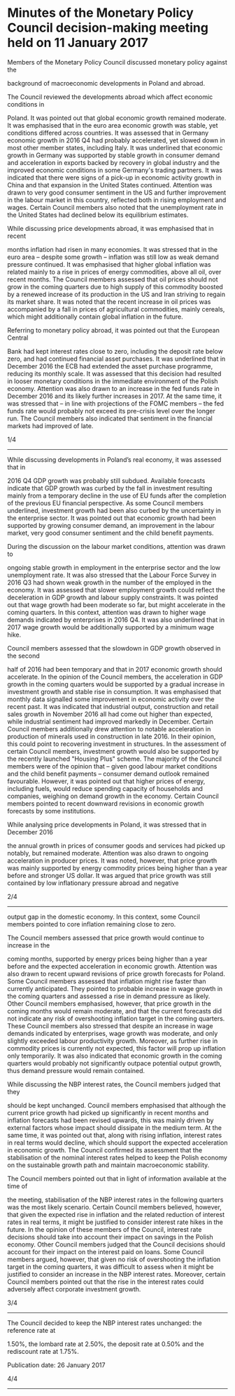 # Minutes of the Monetary Policy Council decision-making meeting held on 11 January 2017

Members of the Monetary Policy Council discussed monetary policy against the

background of macroeconomic developments in Poland and abroad.

The Council reviewed the developments abroad which affect economic conditions in

Poland. It was pointed out that global economic growth remained moderate. It was
emphasised that in the euro area economic growth was stable, yet conditions differed
across countries. It was assessed that in Germany economic growth in 2016 Q4 had
probably accelerated, yet slowed down in most other member states, including Italy. It
was underlined that economic growth in Germany was supported by stable growth in
consumer demand and acceleration in exports backed by recovery in global industry and
the improved economic conditions in some Germany's trading partners. It was indicated
that there were signs of a pick-up in economic activity growth in China and that
expansion in the United States continued. Attention was drawn to very good consumer
sentiment in the US and further improvement in the labour market in this country,
reflected both in rising employment and wages. Certain Council members also noted
that the unemployment rate in the United States had declined below its equilibrium
estimates.

While discussing price developments abroad, it was emphasised that in recent

months inflation had risen in many economies. It was stressed that in the euro area –
despite some growth – inflation was still low as weak demand pressure continued. It
was emphasised that higher global inflation was related mainly to a rise in prices of
energy commodities, above all oil, over recent months. The Council members assessed
that oil prices should not grow in the coming quarters due to high supply of this
commodity boosted by a renewed increase of its production in the US and Iran striving
to regain its market share. It was noted that the recent increase in oil prices was
accompanied by a fall in prices of agricultural commodities, mainly cereals, which might
additionally contain global inflation in the future.

Referring to monetary policy abroad, it was pointed out that the European Central

Bank had kept interest rates close to zero, including the deposit rate below zero, and had
continued financial asset purchases. It was underlined that in December 2016 the ECB
had extended the asset purchase programme, reducing its monthly scale. It was assessed
that this decision had resulted in looser monetary conditions in the immediate
environment of the Polish economy. Attention was also drawn to an increase in the fed
funds rate in December 2016 and its likely further increases in 2017. At the same time, it
was stressed that – in line with projections of the FOMC members – the fed funds rate
would probably not exceed its pre-crisis level over the longer run. The Council members
also indicated that sentiment in the financial markets had improved of late.

1/4


-----

While discussing developments in Poland’s real economy, it was assessed that in

2016 Q4 GDP growth was probably still subdued. Available forecasts indicate that GDP
growth was curbed by the fall in investment resulting mainly from a temporary decline
in the use of EU funds after the completion of the previous EU financial perspective. As
some Council members underlined, investment growth had been also curbed by the
uncertainty in the enterprise sector. It was pointed out that economic growth had been
supported by growing consumer demand, an improvement in the labour market, very
good consumer sentiment and the child benefit payments.

During the discussion on the labour market conditions, attention was drawn to

ongoing stable growth in employment in the enterprise sector and the low
unemployment rate. It was also stressed that the Labour Force Survey in 2016 Q3 had
shown weak growth in the number of the employed in the economy. It was assessed that
slower employment growth could reflect the deceleration in GDP growth and labour
supply constraints. It was pointed out that wage growth had been moderate so far, but
might accelerate in the coming quarters. In this context, attention was drawn to higher
wage demands indicated by enterprises in 2016 Q4. It was also underlined that in 2017
wage growth would be additionally supported by a minimum wage hike.

Council members assessed that the slowdown in GDP growth observed in the second

half of 2016 had been temporary and that in 2017 economic growth should accelerate.
In the opinion of the Council members, the acceleration in GDP growth in the coming
quarters would be supported by a gradual increase in investment growth and stable rise
in consumption. It was emphasised that monthly data signalled some improvement in
economic activity over the recent past. It was indicated that industrial output,
construction and retail sales growth in November 2016 all had come out higher than
expected, while industrial sentiment had improved markedly in December. Certain
Council members additionally drew attention to notable acceleration in production of
minerals used in construction in late 2016. In their opinion, this could point to recovering
investment in structures. In the assessment of certain Council members, investment
growth would also be supported by the recently launched "Housing Plus" scheme. The
majority of the Council members were of the opinion that – given good labour market
conditions and the child benefit payments – consumer demand outlook remained
favourable. However, it was pointed out that higher prices of energy, including fuels,
would reduce spending capacity of households and companies, weighing on demand
growth in the economy. Certain Council members pointed to recent downward revisions
in economic growth forecasts by some institutions.

While analysing price developments in Poland, it was stressed that in December 2016

the annual growth in prices of consumer goods and services had picked up notably, but
remained moderate. Attention was also drawn to ongoing acceleration in producer
prices. It was noted, however, that price growth was mainly supported by energy
commodity prices being higher than a year before and stronger US dollar. It was argued
that price growth was still contained by low inflationary pressure abroad and negative

2/4


-----

output gap in the domestic economy. In this context, some Council members pointed to
core inflation remaining close to zero.

The Council members assessed that price growth would continue to increase in the

coming months, supported by energy prices being higher than a year before and the
expected acceleration in economic growth. Attention was also drawn to recent upward
revisions of price growth forecasts for Poland. Some Council members assessed that
inflation might rise faster than currently anticipated. They pointed to probable increase
in wage growth in the coming quarters and assessed a rise in demand pressure as likely.
Other Council members emphasised, however, that price growth in the coming months
would remain moderate, and that the current forecasts did not indicate any risk of
overshooting inflation target in the coming quarters. These Council members also
stressed that despite an increase in wage demands indicated by enterprises, wage
growth was moderate, and only slightly exceeded labour productivity growth.
Moreover, as further rise in commodity prices is currently not expected, this factor will
prop up inflation only temporarily. It was also indicated that economic growth in the
coming quarters would probably not significantly outpace potential output growth, thus
demand pressure would remain contained.

While discussing the NBP interest rates, the Council members judged that they

should be kept unchanged. Council members emphasised that although the current price
growth had picked up significantly in recent months and inflation forecasts had been
revised upwards, this was mainly driven by external factors whose impact should
dissipate in the medium term. At the same time, it was pointed out that, along with
rising inflation, interest rates in real terms would decline, which should support the
expected acceleration in economic growth. The Council confirmed its assessment that the
stabilisation of the nominal interest rates helped to keep the Polish economy on the
sustainable growth path and maintain macroeconomic stability.

The Council members pointed out that in light of information available at the time of

the meeting, stabilisation of the NBP interest rates in the following quarters was the most
likely scenario. Certain Council members believed, however, that given the expected rise
in inflation and the related reduction of interest rates in real terms, it might be justified to
consider interest rate hikes in the future. In the opinion of these members of the Council,
interest rate decisions should take into account their impact on savings in the Polish
economy. Other Council members judged that the Council decisions should account for
their impact on the interest paid on loans. Some Council members argued, however, that
given no risk of overshooting the inflation target in the coming quarters, it was difficult
to assess when it might be justified to consider an increase in the NBP interest rates.
Moreover, certain Council members pointed out that the rise in the interest rates could
adversely affect corporate investment growth.

3/4


-----

The Council decided to keep the NBP interest rates unchanged: the reference rate at

1.50%, the lombard rate at 2.50%, the deposit rate at 0.50% and the rediscount rate at
1.75%.

Publication date: 26 January 2017

4/4


-----

